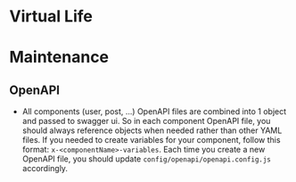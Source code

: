 # Virtual Life

# Maintenance
## OpenAPI
- All components (user, post, ...) OpenAPI files are combined into 1 object and passed to swagger ui. So in each component OpenAPI file, you should always reference objects when needed rather than other YAML files. If you needed to create variables for your component, follow this format: `x-<componentName>-variables`. Each time you create a new OpenAPI file, you should update `config/openapi/openapi.config.js` accordingly.

